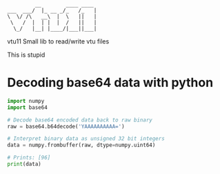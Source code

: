 ~~~
         __        ____ ____
___  ___/  |_ __ _/_   /_   |
\  \/ /\   __\  |  \   ||   |
 \   /  |  | |  |  /   ||   |
  \_/   |__| |____/|___||___|

~~~

vtu11
Small lib to read/write vtu files

This is stupid

# Decoding base64 data with python


~~~py
import numpy
import base64

# Decode base64 encoded data back to raw binary
raw = base64.b64decode('YAAAAAAAAAA=')

# Interpret binary data as unsigned 32 bit integers
data = numpy.frombuffer(raw, dtype=numpy.uint64)

# Prints: [96]
print(data)
~~~
